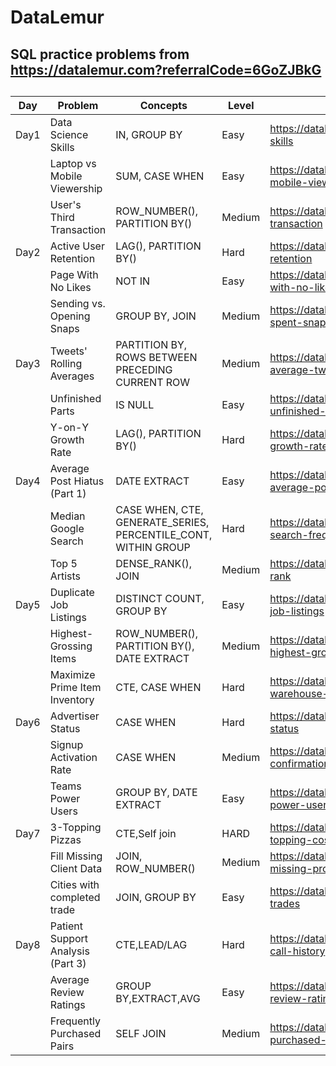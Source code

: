 # DataLemur
## SQL practice problems from https://datalemur.com?referralCode=6GoZJBkG
##
|Day|Problem|Concepts|Level|Link|
|---|-------|--------|-----|----|
|Day1|Data Science Skills|IN, GROUP BY|Easy|https://datalemur.com/questions/matching-skills|
||Laptop vs Mobile Viewership|SUM, CASE WHEN|Easy|https://datalemur.com/questions/laptop-mobile-viewership|
||User's Third Transaction|ROW_NUMBER(), PARTITION BY()|Medium|https://datalemur.com/questions/sql-third-transaction|
|Day2|Active User Retention|LAG(), PARTITION BY()|Hard|https://datalemur.com/questions/user-retention|
||Page With No Likes|NOT IN|Easy|https://datalemur.com/questions/sql-page-with-no-likes|
||Sending vs. Opening Snaps|GROUP BY, JOIN|Medium|https://datalemur.com/questions/time-spent-snaps|
|Day3|Tweets' Rolling Averages|PARTITION BY, ROWS BETWEEN PRECEDING CURRENT ROW|Medium|https://datalemur.com/questions/rolling-average-tweets|
||Unfinished Parts|IS NULL|Easy|https://datalemur.com/questions/tesla-unfinished-parts|
||Y-on-Y Growth Rate|LAG(), PARTITION BY()|Hard|https://datalemur.com/questions/yoy-growth-rate|
|Day4|Average Post Hiatus (Part 1)|DATE EXTRACT|Easy|https://datalemur.com/questions/sql-average-post-hiatus-1|
||Median Google Search|CASE WHEN, CTE, GENERATE_SERIES, PERCENTILE_CONT, WITHIN GROUP|Hard|https://datalemur.com/questions/median-search-freq|
||Top 5 Artists|DENSE_RANK(), JOIN|Medium|https://datalemur.com/questions/top-fans-rank|
|Day5|Duplicate Job Listings|DISTINCT COUNT, GROUP BY|Easy|https://datalemur.com/questions/duplicate-job-listings|
||Highest-Grossing Items|ROW_NUMBER(), PARTITION BY(), DATE EXTRACT|Medium|https://datalemur.com/questions/sql-highest-grossing|
||Maximize Prime Item Inventory|CTE, CASE WHEN|Hard|https://datalemur.com/questions/prime-warehouse-storage|
|Day6|Advertiser Status|CASE WHEN|Hard|https://datalemur.com/questions/updated-status|
||Signup Activation Rate|CASE WHEN|Medium|https://datalemur.com/questions/signup-confirmation-rate|
||Teams Power Users|GROUP BY, DATE EXTRACT|Easy|https://datalemur.com/questions/teams-power-users|
|Day7|3-Topping Pizzas|CTE,Self join|HARD|https://datalemur.com/questions/pizzas-topping-cost|
||Fill Missing Client Data|JOIN, ROW_NUMBER()|Medium|https://datalemur.com/questions/fill-missing-product|
||Cities with completed trade|JOIN, GROUP BY|Easy|https://datalemur.com/questions/completed-trades|
|Day8|Patient Support Analysis (Part 3)|CTE,LEAD/LAG|Hard|https://datalemur.com/questions/patient-call-history|
||Average Review Ratings|GROUP BY,EXTRACT,AVG|Easy|https://datalemur.com/questions/sql-avg-review-ratings|
||Frequently Purchased Pairs|SELF JOIN|Medium|https://datalemur.com/questions/frequently-purchased-pairs|
